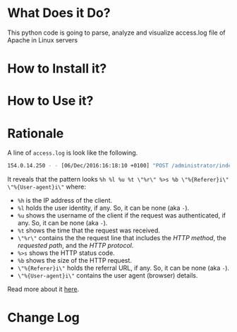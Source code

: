 # What Does it Do?
This python code is going to parse, analyze and visualize access.log file of Apache in Linux servers

# How to Install it?


# How to Use it?


# Rationale
A line of `access.log` is look like the following.
``` Bash
154.0.14.250 - - [06/Dec/2016:16:18:10 +0100] "POST /administrator/index.php HTTP/1.1" 200 4494 "http://almhuette-raith.at/administrator/index.php" "Mozilla/5.0 (Windows NT 6.1; WOW64; rv:17.0) Gecko/20100101 Firefox/17.0" "-"
```
It reveals that the pattern looks `%h %l %u %t \"%r\" %>s %b \"%{Referer}i\" \"%{User-agent}i\"` where:
 - `%h` is the IP address of the client.
 - `%l` holds the user identity, if any. So, it can be none (aka `-`).
 - `%u` shows the username of the client if the request was authenticated, if any. So, it can be none (aka `-`).
 - `%t` shows the time that the request was received.
 - `\"%r\"` contains the the request line that includes the *HTTP method*, the *requested path*, and the *HTTP protocol*.
 - `%>s` shows the HTTP status code.
 - `%b` shows the size of the HTTP request.
 - `\"%{Referer}i\"` holds the referral URL, if any. So, it can be none (aka `-`).
 - `\"%{User-agent}i\"` contains the user agent (browser) details.

Read more about it [here](https://httpd.apache.org/docs/current/mod/mod_log_config.html).


# Change Log
